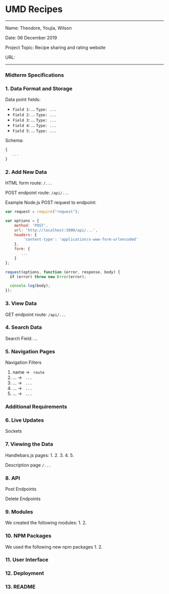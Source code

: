 
# UMD Recipes

---

Name: Theodore, Youjia, Wilson

Date: 06 December 2019

Project Topic: Recipe sharing and rating website

URL: 

---
### Midterm Specifications

### 1. Data Format and Storage

Data point fields:
- `Field 1`:     ...       `Type: ...`
- `Field 2`:     ...       `Type: ...`
- `Field 3`:     ...       `Type: ...`
- `Field 4`:     ...       `Type: ...`
- `Field 5`:     ...       `Type: ...`

Schema: 
```javascript
{
   ...
}
```

### 2. Add New Data

HTML form route: `/...`

POST endpoint route: `/api/...`

Example Node.js POST request to endpoint: 
```javascript
var request = require("request");

var options = { 
    method: 'POST',
    url: 'http://localhost:3000/api/...',
    headers: { 
        'content-type': 'application/x-www-form-urlencoded' 
    },
    form: { 
       ...
    } 
};

request(options, function (error, response, body) {
  if (error) throw new Error(error);

  console.log(body);
});
```

### 3. View Data

GET endpoint route: `/api/...`

### 4. Search Data

Search Field: ...

### 5. Navigation Pages

Navigation Filters
1. name -> `  route  `
2. ... -> `  ...  `
3. ... -> `  ...  `
4. ... -> `  ...  `
5. ... -> `  ...  `

### Additional Requirements

### 6. Live Updates
Sockets

### 7. Viewing the Data
Handlebars.js pages:
1.
2.
3.
4.
5.

Description page `/...`

### 8. API

Post Endpoints

Delete Endpoints

### 9. Modules
We created the following modules:
1.
2.

### 10. NPM Packages
We used the following new npm packages
1.
2.

### 11. User Interface

### 12. Deployment

### 13. README
